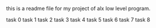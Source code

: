 this is a readme file for my project of alx low level program.

task 0
task 1
task 2
task 3
task 4
task 5
task 6 
task 7
task 8
